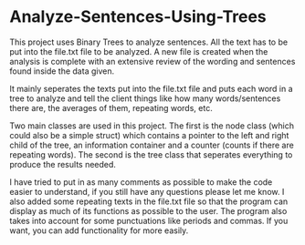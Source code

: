# Analyze-Sentences-Using-Trees

This project uses Binary Trees to analyze sentences. All the text has to be put into the file.txt file to be analyzed. A new file is created when the analysis is complete with an extensive review of the wording and sentences found inside the data given.

It mainly seperates the texts put into the file.txt file and puts each word in a tree to analyze and tell the client things like how many words/sentences there are, the averages of them, repeating words, etc.

Two main classes are used in this project. The first is the node class (which could also be a simple struct) which contains a pointer to the left and right child of the tree, an information container and a counter (counts if there are repeating words). The second is the tree class that seperates everything to produce the results needed.

I have tried to put in as many comments as possible to make the code easier to understand, if you still have any questions please let me know. I also added some repeating texts in the file.txt file so that the program can display as much of its functions as possible to the user. The program also takes into account for some punctuations like periods and commas. If you want, you can add functionality for more easily.
